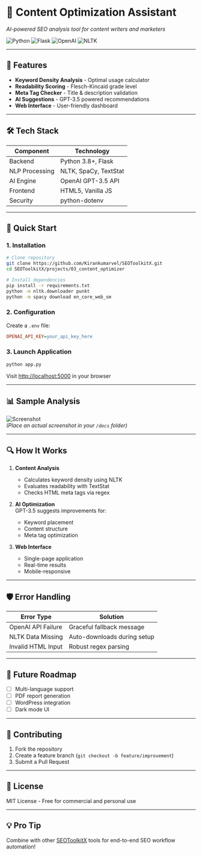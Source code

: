 # 🚀 Content Optimization Assistant  
*AI-powered SEO analysis tool for content writers and marketers*  

![Python](https://img.shields.io/badge/Python-3.8+-blue) ![Flask](https://img.shields.io/badge/Flask-2.0-lightgrey) ![OpenAI](https://img.shields.io/badge/OpenAI-GPT3.5-green) ![NLTK](https://img.shields.io/badge/NLP-NLTK%2FSpaCy-orange)

---

## 🌟 Features  
- **Keyword Density Analysis** - Optimal usage calculator  
- **Readability Scoring** - Flesch-Kincaid grade level  
- **Meta Tag Checker** - Title & description validation  
- **AI Suggestions** - GPT-3.5 powered recommendations  
- **Web Interface** - User-friendly dashboard  

---

## 🛠️ Tech Stack  
| Component       | Technology               |
|-----------------|--------------------------|
| Backend         | Python 3.8+, Flask       |
| NLP Processing  | NLTK, SpaCy, TextStat    |
| AI Engine       | OpenAI GPT-3.5 API       |
| Frontend        | HTML5, Vanilla JS        |
| Security        | python-dotenv            |

---

## 🚀 Quick Start  

### 1. Installation  
```bash
# Clone repository
git clone https://github.com/Kirankumarvel/SEOToolkitX.git
cd SEOToolkitX/projects/03_content_optimizer

# Install dependencies
pip install -r requirements.txt
python -m nltk.downloader punkt
python -m spacy download en_core_web_sm
```




### 2. Configuration  
Create a `.env` file:  
```ini
OPENAI_API_KEY=your_api_key_here
```

### 3. Launch Application  
```bash
python app.py
```
Visit [http://localhost:5000](http://localhost:5000) in your browser  

---

## 📊 Sample Analysis  
![Screenshot](docs/sample-analysis.png)  
*(Place an actual screenshot in your `/docs` folder)*  

---

## 🔍 How It Works  
1. **Content Analysis**  
   - Calculates keyword density using NLTK  
   - Evaluates readability with TextStat  
   - Checks HTML meta tags via regex  

2. **AI Optimization**  
   GPT-3.5 suggests improvements for:
   - Keyword placement  
   - Content structure  
   - Meta tag optimization  

3. **Web Interface**  
   - Single-page application  
   - Real-time results  
   - Mobile-responsive  

---

## 🛡️ Error Handling  
| Error Type          | Solution                      |
|---------------------|-------------------------------|
| OpenAI API Failure  | Graceful fallback message     |
| NLTK Data Missing   | Auto-downloads during setup   |
| Invalid HTML Input  | Robust regex parsing          |

---

## 🌱 Future Roadmap  
- [ ] Multi-language support  
- [ ] PDF report generation  
- [ ] WordPress integration  
- [ ] Dark mode UI  

---

## 🤝 Contributing  
1. Fork the repository  
2. Create a feature branch (`git checkout -b feature/improvement`)  
3. Submit a Pull Request  

---

## 📜 License  
MIT License - Free for commercial and personal use  

---

## 💡 Pro Tip  
Combine with other [SEOToolkitX](https://github.com/Kirankumarvel/SEOToolkitX) tools for end-to-end SEO workflow automation!

